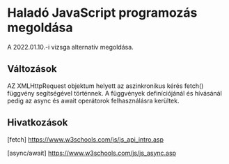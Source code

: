 # Haladó JavaScript programozás megoldása

A 2022.01.10.-i vizsga alternatív megoldása.

## Változások

AZ XMLHttpRequest objektum helyett az aszinkronikus kérés fetch() függvény segítségével történnek.
A függvények definíciójánál és hívásánál pedig az async és await operátorok felhasználásra kerültek.

## Hivatkozások
[fetch] https://www.w3schools.com/js/js_api_intro.asp

[async/await] https://www.w3schools.com/js/js_async.asp
